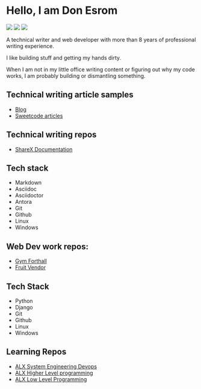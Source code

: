 # Hello, I am Don Esrom

[<img src="https://img.shields.io/badge/Website-blue.svg?logo=LOGO">](<https://donesrom.hashnode.dev/>)
 [<img src="https://img.shields.io/badge/Twitter-blue.svg?logo=LOGO">](<https://twitter.com/Donesrom>) [<img src="https://img.shields.io/badge/Email-blue.svg?logo=LOGO">](<mailto:donesrom@gmail.com>)


A technical writer and web developer with more than 8 years of professional writing experience. 

I like building stuff and getting my hands dirty. 

When I am not in my little office writing content or figuring out why my code works, I am probably building or dismantling something. 

## Technical writing article samples
- [Blog](https://donesrom.hashnode.dev/)
- [Sweetcode articles](https://sweetcode.io/author/desrom/)

## Technical writing repos

- [ShareX Documentation](https://github.com/Donesrom/shareX-sample-docs)

## Tech stack
- Markdown
- Asciidoc
- Asciidoctor
- Antora
- Git
- Github
- Linux
- Windows

## Web Dev work repos:

- [Gym Forthall](https://github.com/Donesrom/Gymforthall)
- [Fruit Vendor](https://github.com/Donesrom/fruit-vendor)

## Tech Stack
- Python
- Django
- Git
- Github
- Linux
- Windows

## Learning Repos
- [ALX System Engineering Devops](https://github.com/Donesrom/alx-system_engineering-devops)
- [ALX Higher Level programming](https://github.com/Donesrom/alx-higher_level_programming)
- [ALX Low Level Programming](https://github.com/Donesrom/alx-low_level_programming)


<!---
Donesrom/Donesrom is a ✨ special ✨ repository because its `README.md` (this file) appears on your GitHub profile.
You can click the Preview link to take a look at your changes.
--->
